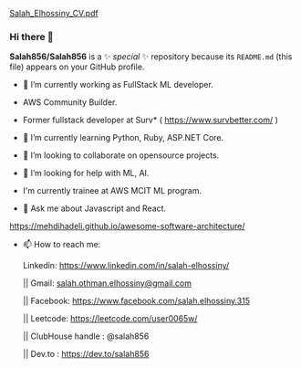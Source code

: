 
[Salah_Elhossiny_CV.pdf](https://github.com/Salah856/Salah856/files/6413597/Salah_Elhossiny_CV.pdf)  
     
### Hi there 👋   
 
**Salah856/Salah856** is a ✨  _special_  ✨ repository because its `README.md` (this file) appears on your GitHub profile.
 
- 🔭 I’m currently working as FullStack ML developer.  
- AWS Community Builder.
 
- Former fullstack developer at Surv* ( https://www.survbetter.com/ )
- 🌱 I’m currently learning Python, Ruby, ASP.NET Core. 
- 👯 I’m looking to collaborate on opensource projects. 

- 🤔 I’m looking for help with ML, AI. 
- I'm currently trainee at AWS MCIT ML program. 
- 💬 Ask me about Javascript and React.  

https://mehdihadeli.github.io/awesome-software-architecture/ 
     
- 📫 How to reach me: 

   Linkedin: https://www.linkedin.com/in/salah-elhossiny/   
    
   || Gmail: salah.othman.elhossiny@gmail.com   
   
   || Facebook: https://www.facebook.com/salah.elhossiny.315 
  
   || Leetcode: https://leetcode.com/user0065w/
  
   || ClubHouse handle : @salah856 
   
   || Dev.to :  https://dev.to/salah856 
 
